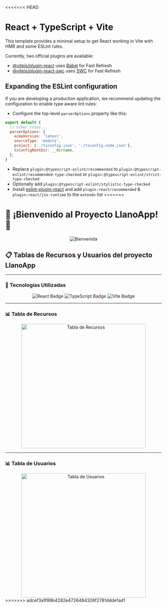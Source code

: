 <<<<<<< HEAD
# React + TypeScript + Vite

This template provides a minimal setup to get React working in Vite with HMR and some ESLint rules.

Currently, two official plugins are available:

- [@vitejs/plugin-react](https://github.com/vitejs/vite-plugin-react/blob/main/packages/plugin-react/README.md) uses [Babel](https://babeljs.io/) for Fast Refresh
- [@vitejs/plugin-react-swc](https://github.com/vitejs/vite-plugin-react-swc) uses [SWC](https://swc.rs/) for Fast Refresh

## Expanding the ESLint configuration

If you are developing a production application, we recommend updating the configuration to enable type aware lint rules:

- Configure the top-level `parserOptions` property like this:

```js
export default {
  // other rules...
  parserOptions: {
    ecmaVersion: 'latest',
    sourceType: 'module',
    project: ['./tsconfig.json', './tsconfig.node.json'],
    tsconfigRootDir: __dirname,
  },
}
```

- Replace `plugin:@typescript-eslint/recommended` to `plugin:@typescript-eslint/recommended-type-checked` or `plugin:@typescript-eslint/strict-type-checked`
- Optionally add `plugin:@typescript-eslint/stylistic-type-checked`
- Install [eslint-plugin-react](https://github.com/jsx-eslint/eslint-plugin-react) and add `plugin:react/recommended` & `plugin:react/jsx-runtime` to the `extends` list
=======
# 🎉 ¡Bienvenido al Proyecto LlanoApp! 🎉

<div align="center">
  <img src="https://github.com/user-attachments/assets/be24f633-53bb-4443-afc7-e4f66a38529c" alt="Bienvenida" />
</div>

## 📋 Tablas de Recursos y Usuarios del proyecto LlanoApp

---

### 🚀 Tecnologías Utilizadas

<div align="center">
  <img src="https://img.shields.io/badge/React-20232A?style=for-the-badge&logo=react&logoColor=61DAFB" alt="React Badge" />
  <img src="https://img.shields.io/badge/TypeScript-3178C6?style=for-the-badge&logo=typescript&logoColor=white" alt="TypeScript Badge" />
  <img src="https://img.shields.io/badge/Vite-646CFF?style=for-the-badge&logo=vite&logoColor=white" alt="Vite Badge" />
</div>

---

### 📊 Tabla de Recursos

<div align="center">
  <img src="https://github.com/user-attachments/assets/375b351c-a4f2-4b22-8361-52e4d5d268f1" alt="Tabla de Recursos" width="400" />
</div>

---

### 📊 Tabla de Usuarios

<div align="center">
  <img src="https://github.com/user-attachments/assets/e21a1ef3-522a-4c3e-b8b7-ffb6400dfa7d" alt="Tabla de Usuarios" width="400" />
</div>
>>>>>>> adcef3a1f99b4282e4726484326f2781ddde1ad1
